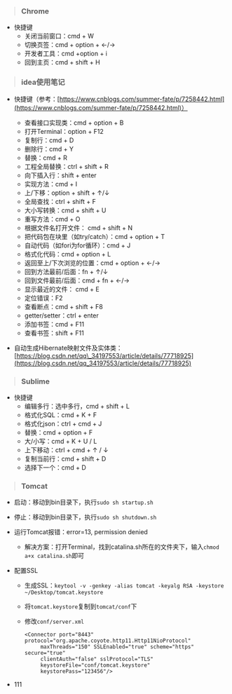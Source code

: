 > ### Chrome

- 快捷键
  - 关闭当前窗口：cmd + W
  - 切换页签：cmd + option + ←/→
  - 开发者工具：cmd +option + i
  - 回到主页：cmd + shift + H

> ### idea使用笔记

- 快捷键（参考：[https://www.cnblogs.com/summer-fate/p/7258442.html](https://www.cnblogs.com/summer-fate/p/7258442.html)）
  - 查看接口实现类：cmd + option + B
  - 打开Terminal：option + F12
  - 复制行：cmd + D
  - 删除行：cmd + Y
  - 替换：cmd + R
  - 工程全局替换：ctrl + shift + R
  - 向下插入行：shift + enter
  - 实现方法：cmd + I
  - 上/下移：option + shift + ↑/↓
  - 全局查找：ctrl + shift + F
  - 大小写转换：cmd + shift + U
  - 重写方法：cmd + O
  - 根据文件名打开文件： cmd + shift + N
  - 把代码包在块里（如try/catch）：cmd + option + T
  - 自动代码（如fori为for循环）：cmd + J
  - 格式化代码：cmd + option + L
  - 返回至上/下次浏览的位置：cmd + option + ←/→
  - 回到方法最前/后面：fn + ↑/↓
  - 回到文件最前/后面：cmd + fn + ←/→
  - 显示最近的文件： cmd + E
  - 定位错误：F2
  - 查看断点：cmd + shift + F8
  - getter/setter：ctrl + enter
  - 添加书签：cmd + F11
  - 查看书签：shift + F11

- 自动生成Hibernate映射文件及实体类：[https://blog.csdn.net/qq\_34197553/article/details/77718925](https://blog.csdn.net/qq_34197553/article/details/77718925)

> ### Sublime

- 快捷键
  - 编辑多行：选中多行，cmd + shift + L
  - 格式化SQL：cmd + K + F
  - 格式化json：ctrl + cmd + J
  - 替换：cmd + option + F
  - 大/小写：cmd + K + U / L
  - 上下移动：ctrl + cmd + ↑ / ↓
  - 复制当前行：cmd + shift + D
  - 选择下一个：cmd + D

> ### Tomcat

- 启动：移动到bin目录下，执行`sudo sh startup.sh`

- 停止：移动到bin目录下，执行`sudo sh shutdown.sh`

- 运行Tomcat报错：error=13, permission denied
  - 解决方案：打开Terminal，找到catalina.sh所在的文件夹下，输入`chmod a+x catalina.sh`即可

- 配置SSL

  - 生成SSL：`keytool -v -genkey -alias tomcat -keyalg RSA -keystore ~/Desktop/tomcat.keystore`

  - 将`tomcat.keystore`复制到`tomcat/conf`下

  - 修改`conf/server.xml`

    ```
    <Connector port="8443" protocol="org.apache.coyote.http11.Http11NioProtocol"
         maxThreads="150" SSLEnabled="true" scheme="https" secure="true"
         clientAuth="false" sslProtocol="TLS" 
         keystoreFile="conf/tomcat.keystore"
         keystorePass="123456"/>
    ```

- 111



